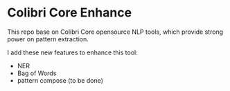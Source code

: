 # Colibri Core Enhance

This repo base on Colibri Core opensource NLP tools, which provide strong power on pattern extraction.


I add these new features to enhance this tool:

- NER
- Bag of Words
- pattern compose (to be done)